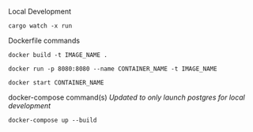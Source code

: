 Local Development

`cargo watch -x run`

Dockerfile commands

`docker build -t IMAGE_NAME .`

`docker run -p 8080:8080 --name CONTAINER_NAME -t IMAGE_NAME`

`docker start CONTAINER_NAME`

docker-compose command(s) *Updated to only launch postgres for local development*

`docker-compose up --build`